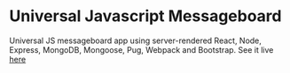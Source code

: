 # Universal Javascript Messageboard

Universal JS messageboard app using server-rendered React, Node, Express, MongoDB, Mongoose, Pug, Webpack and Bootstrap. See it live [here](https://js-messageboard.herokuapp.com/)
